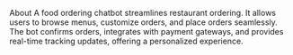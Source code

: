 About
A food ordering chatbot streamlines restaurant ordering. It allows users to browse menus, customize orders, and place orders seamlessly. The bot confirms orders, integrates with payment gateways, and provides real-time tracking updates, offering a personalized experience.
